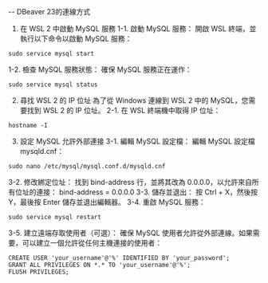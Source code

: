 -- DBeaver 23的連線方式
1. 在 WSL 2 中啟動 MySQL 服務
1-1. 啟動 MySQL 服務：
 開啟 WSL 終端，並執行以下命令以啟動 MySQL 服務：
 ```
 sudo service mysql start
 ```
 1-2. 檢查 MySQL 服務狀態：
 確保 MySQL 服務正在運作：
 ```
 sudo service mysql status
 ```
2. 尋找 WSL 2 的 IP 位址
 為了從 Windows 連線到 WSL 2 中的 MySQL，您需要找到 WSL 2 的 IP 位址。
 2-1. 在 WSL 終端機中取得 IP 位址：
 ```
 hostname -I
 ```
3. 設定 MySQL 允許外部連接
 3-1. 編輯 MySQL 設定檔：
 編輯 MySQL 設定檔 mysqld.cnf：
 ```
 sudo nano /etc/mysql/mysql.conf.d/mysqld.cnf
 ```
 3-2. 修改綁定位址：
 找到 bind-address 行，並將其改為 0.0.0.0，以允許來自所有位址的連接：
 bind-address = 0.0.0.0
 3-3. 儲存並退出：
 按 Ctrl + X，然後按 Y，最後按 Enter 儲存並退出編輯器。
 3-4. 重啟 MySQL 服務：
 ```
 sudo service mysql restart
 ```
 3-5. 建立遠端存取使用者（可選）：
 確保 MySQL 使用者允許從外部連線。如果需要，可以建立一個允許從任何主機連接的使用者：
 ```
 CREATE USER 'your_username'@'%' IDENTIFIED BY 'your_password';
 GRANT ALL PRIVILEGES ON *.* TO 'your_username'@'%';
 FLUSH PRIVILEGES;
 ```
